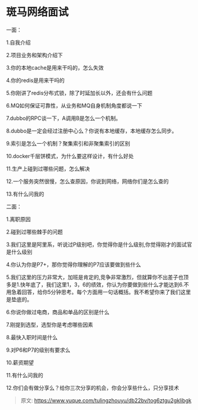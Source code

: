 # 斑马网络面试

一面：

1.自我介绍

2.项目业务和架构介绍下

3.你的本地cache是用来干吗的，怎么失效

4.你的redis是用来干吗的 

5.你刚讲了redis分布式锁，除了时延加长以外，还会有什么问题

6.MQ如何保证可靠性，从业务和MQ自身机制角度都说一下

7.dubbo的RPC谈一下，A调用B是怎么一个机制。

8.dubbo是一定会经过注册中心么？你说有本地缓存，本地缓存怎么同步。

9.索引是怎么一个机制？聚集索引和非聚集索引的区别

10.docker千层饼模式，为什么要这样设计，有什么好处

11.生产上碰到过哪些问题，怎么解决

12.一个服务突然很慢，怎么查原因，你说到网络，网络你们是怎么查的

13.有什么问我的

二面：

1.离职原因

2.碰到过哪些棘手的问题

3.我们这里是阿里系，听说过P级别吧，你觉得你是什么级别,你觉得刚才的面试官是什么级别

4.你认为你是P7+，那你觉得你理解的P7应该要做到些什么

5.我们这里的压力非常大，加班是肯定的,竞争非常激烈，但就算你不出差子也顶多是1.快年底了，我们这里1，3，6的绩效，你认为你要做到些什么才能达到6.不用急着回答，给你5分钟思考。每个方面用一句话概括。我不希望你来了我们这里是垫底的。

6.你说你做过电商，商品和单品的区别是什么

7.刚提到选型，选型你是考虑哪些因素

8.最快入职时间是什么

9.对P6和P7的级别有要求么

10.薪资期望

11.有什么问我的

12.你们会有做分享么？给你三次分享的机会，你会分享些什么，只分享技术



> 原文: <https://www.yuque.com/tulingzhouyu/db22bv/tog6ztgu2gklibgk>
